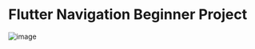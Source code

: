 # Flutter Navigation Beginner Project

![image](https://github.com/companyakis/flutter-navigation-beginner/assets/77589867/80c86d45-c8a7-4888-8ffe-9d7d517b2b34)


